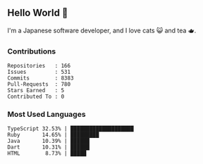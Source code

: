## Hello World 👋

I'm a Japanese software developer, and I love cats 😺 and tea 🫖.

### Contributions

    Repositories   : 166
    Issues         : 531
    Commits        : 8383
    Pull-Requests  : 780
    Stars Earned   : 5
    Contributed To : 0

### Most Used Languages

    TypeScript 32.53% | ████████████████████
    Ruby       14.65% | █████████
    Java       10.39% | ██████
    Dart       10.31% | ██████
    HTML        8.73% | █████
